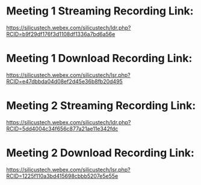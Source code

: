 # Meeting 1 Streaming Recording Link: 
https://silicustech.webex.com/silicustech/ldr.php?RCID=b9f29df176f3d1108df1336a7bd6a56e
# Meeting 1 Download Recording Link: 
https://silicustech.webex.com/silicustech/lsr.php?RCID=e47dbbda04d08ef2d45e36b8fb20d495
 
# Meeting 2 Streaming Recording Link: 
https://silicustech.webex.com/silicustech/ldr.php?RCID=5dd4004c34f656c877a21ae11e342fdc
# Meeting 2 Download Recording Link: 
https://silicustech.webex.com/silicustech/lsr.php?RCID=1225f110a3bd415698cbbb5207e5e55e
